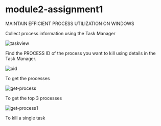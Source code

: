 # module2-assignment1

MAINTAIN EFFICIENT PROCESS UTILIZATION ON WINDOWS

Collect process information using the Task Manager

![taskview](https://user-images.githubusercontent.com/83501404/118984682-60cc4000-b99b-11eb-83b0-fc5d2fcbe2f7.png)

Find the PROCESS ID of the process you want to kill using details in the Task Manager.

![pid](https://user-images.githubusercontent.com/83501404/118987861-48115980-b99e-11eb-8088-940b02c7cd23.png)

To get the processes

![get-process](https://user-images.githubusercontent.com/83501404/118989485-b3a7f680-b99f-11eb-8fb1-bddd6c443607.png)

To get the top 3 processes

![get-process1](https://user-images.githubusercontent.com/83501404/118989873-02ee2700-b9a0-11eb-99a4-3a99f3ffe910.png)

To kill a single task 


